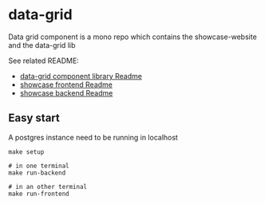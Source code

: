 # data-grid

Data grid component is a mono repo which contains the showcase-website and the data-grid lib

See related README:

- [data-grid component library Readme](./data-grid/README.md)
- [showcase frontend Readme](./showcase-website/frontend/README.md)
- [showcase backend Readme](./showcase-website/backend/README.md)

## Easy start

A postgres instance need to be running in localhost

```
make setup

# in one terminal
make run-backend

# in an other terminal
make run-frontend
```
